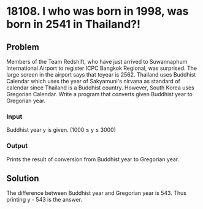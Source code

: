 # 18108. I who was born in 1998, was born in 2541 in Thailand?!

## Problem
Members of the Team Redshift, who have just arrived to Suwannaphum International Airport to register ICPC Bangkok Regional, was surprised. The large screen in the airport says that toyear is 2562.
Thailand uses Buddhist Calendar which uses the year of Sakyamuni's nirvana as standard of calendar since Thailand is a Buddhist country. However, South Korea uses Gregorian Calendar. Write a program that converts given Buddhist year to Gregorian year.

### Input
Buddhist year y is given. (1000 ≤ y ≤ 3000)

### Output
Prints the result of conversion from Buddhist year to Gregorian year.

## Solution
The difference between Buddhist year and Gregorian year is 543. Thus printing y - 543 is the answer.

